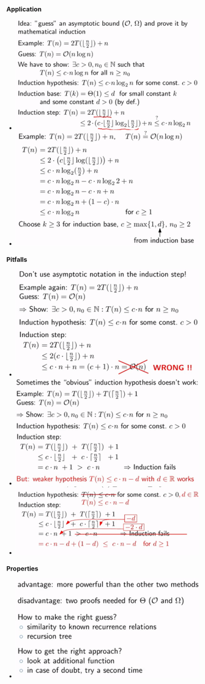 ### Application
+ ![](../../../../z_images/Pasted%20image%2020221204111655.png)
+ ![](../../../../z_images/Pasted%20image%2020221204111744.png)

### Pitfalls
+ ![](../../../../z_images/Pasted%20image%2020221204111900.png)
+ ![](../../../../z_images/Pasted%20image%2020221204112118.png)
+ ![](../../../../z_images/Pasted%20image%2020221204112157.png)

### Properties
+ ![](../../../../z_images/Pasted%20image%2020221204112311.png)